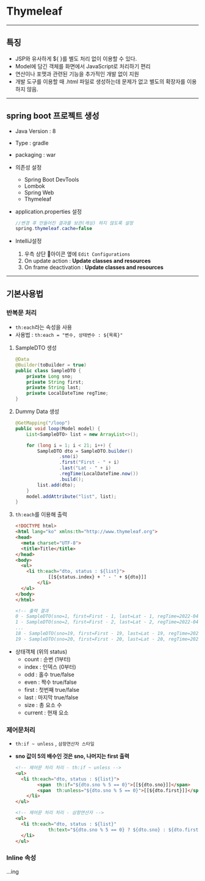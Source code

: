 # Thymeleaf

---
## 특징

- JSP와 유사하게 ${ }를 별도 처리 없이 이용할 수 있다.
- Model에 담긴 객체를 화면에서 JavaScript로 처리하기 편리
- 연산이나 포맷과 관련된 기능을 추가적인 개발 없이 지원
- 개발 도구를 이용할 때 .html 파일로 생성하는데 문제가 없고 별도의 확장자를 이용하지 않음.
---
## spring boot 프로젝트 생성

- Java Version : 8
- Type : gradle
- packaging : war
- 의존성 설정
    - Spring Boot DevTools
    - Lombok
    - Spring Web
    - Thymeleaf

- application.properties 설정
    ```java
    //변경 후 만들어진 결과를 보관(캐싱) 하지 않도록 설정
    spring.thymeleaf.cache=false
    ```

- IntelliJ설정
    1. 우측 상단 🔨아이콘 옆에 `Edit Configurations`
    2. On update action : **Update classes and resources**
    3. On frame deactivation : **Update classes and resources**
---
## 기본사용법

### 반복문 처리

- `th:each`라는 속성을 사용
- 사용법 : `th:each = "변수, 상태변수 : ${목록}"`

1. SampleDTO 생성

    ```java
    @Data
    @Builder(toBuilder = true)
    public class SampleDTO {
        private Long sno;
        private String first;
        private String last;
        private LocalDateTime regTime;
    }
    ```  

2. Dummy Data 생성
    
    ```java
    @GetMapping("/loop")
    public void loop(Model model) {
        List<SampleDTO> list = new ArrayList<>();
    
        for (long i = 1; i < 21; i++) {
            SampleDTO dto = SampleDTO.builder()
                    .sno(i)
                    .first("First - " + i)
                    .last("Lat - " + i)
                    .regTime(LocalDateTime.now())
                    .build();
            list.add(dto);
        }
        model.addAttribute("list", list);
    }
    ```

3. `th:each`를 이용해 출력

    ```html
    <!DOCTYPE html>
    <html lang="ko" xmlns:th="http://www.thymeleaf.org">
    <head>
      <meta charset="UTF-8">
      <title>Title</title>
    </head>
    <body>
      <ul>
        <li th:each="dto, status : ${list}"> 
                [[${status.index} + ' - ' + ${dto}]] 
            </li>
      </ul>
    </body>
    </html>
    
    <!-- 출력 결과 
    0 - SampleDTO(sno=1, first=First - 1, last=Lat - 1, regTime=2022-04-13T23:55:43.370)
    1 - SampleDTO(sno=2, first=First - 2, last=Lat - 2, regTime=2022-04-13T23:55:43.370)
    ...
    18 - SampleDTO(sno=19, first=First - 19, last=Lat - 19, regTime=2022-04-13T23:55:43.370)
    19 - SampleDTO(sno=20, first=First - 20, last=Lat - 20, regTime=2022-04-13T23:55:43.371) -->
    ```

- 상태객체 (위의 status)
  - count : 순번 (1부터)
  - index : 인덱스 (0부터)
  - odd : 홀수 true/false
  - even : 짝수 true/false
  - first : 첫번째 true/false
  - last : 마지막 true/false
  - size : 총 요소 수
  - current : 현재 요소

### 제어문처리

- `th:if ~ unless` , `삼항연산자 스타일`
- **sno 값이 5의 배수인 것은 sno, 나머지는 first 출력**

    ```html
    <!-- 제어문 처리 처리 - th:if ~ unless -->
    <ul>
      <li th:each="dto, status : ${list}"> 
    		<span  th:if="${dto.sno % 5 == 0}">[[${dto.sno}]]</span>
    		<span  th:unless="${dto.sno % 5 == 0}">[[${dto.first}]]</span>
    	</li>
    </ul>
    
    <!-- 제어문 처리 처리 - 삼항연산자 -->
    <ul>
      <li th:each="dto, status : ${list}" 
    			th:text="${dto.sno % 5 == 0} ? ${dto.sno} : ${dto.first}">
      </li>
    </ul>
    ```


### Inline 속성

...ing

